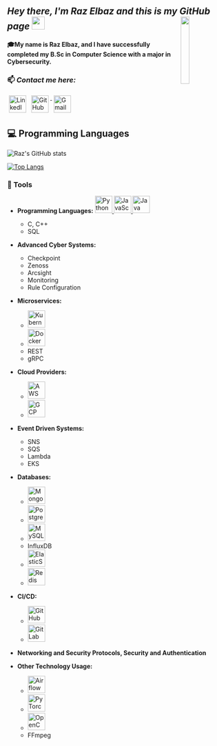 ## *Hey there, I'm Raz Elbaz and this is my GitHub page* <img src="https://raw.githubusercontent.com/MartinHeinz/MartinHeinz/master/wave.gif" width="30px"> <img src="https://nschloe.github.io/optimesh/cvt-uniform-qnf.webp" align="right" width="20%"/></a>

#### 🎓My name is Raz Elbaz, and I have successfully completed my B.Sc in Computer Science with a major in Cybersecurity.


### 📫 *Contact me here:* <p align="left">
<a href="https://www.linkedin.com/in/raz-elbaz-249311241/" target="LinkedIn" rel="noopener noreferrer"> <img src="https://upload.wikimedia.org/wikipedia/commons/thumb/c/ca/LinkedIn_logo_initials.png/768px-LinkedIn_logo_initials.png" alt="LinkedIn" height="40" style="vertical-align:top; margin:4px"></a>
  <a href="https://github.com/RazElbaz" target="GitHub" rel="noopener noreferrer"> <img src="https://logoeps.com/wp-content/uploads/2014/04/25657-github-sign-icon-vector-icon-vector-eps.png" alt="GitHub" height="40" style="vertical-align:top; margin:4px"> </a>
 <a href="mailto:Raz4447@gmail.com" target="Gmail"> <img src="https://cdn.worldvectorlogo.com/logos/official-gmail-icon-2020-.svg" alt="Gmail" height="40" style="vertical-align:top; margin:4px"></a>

<!---
RazElbaz/RazElbaz is a ✨ special ✨ repository because its `README.md` (this file) appears on your GitHub profile.
You can click the Preview link to take a look at your changes.
--->

## 💻 Programming Languages

![Raz's GitHub stats](https://github-readme-stats.vercel.app/api?username=RazElbaz&show_icons=true&theme=radical)

[![Top Langs](https://github-readme-stats.vercel.app/api/top-langs/?username=RazElbaz&layout=compact&theme=radical)](https://github.com/RazElbaz/github-readme-stats)


### 🧰 Tools
- **Programming Languages:** 
<a href="https://www.python.org/" title="Python"> <img src="https://github.com/tomchen/stack-icons/blob/master/logos/python.svg" alt="Python" width="40" height="40"/> </a>
<a href="https://www.javascript.com/" title="JavaScript (Node.js)"> <img src="https://github.com/tomchen/stack-icons/blob/master/logos/javascript.svg" alt="JavaScript (Node.js)" width="40" height="40"/> </a>
<a href="https://www.java.com/" title="Java"> <img src="https://github.com/tomchen/stack-icons/blob/master/logos/java.svg" alt="Java" width="40" height="40"/> </a>
  - C, C++
  - SQL

- **Advanced Cyber Systems:** 
  - Checkpoint
  - Zenoss
  - Arcsight
  - Monitoring
  - Rule Configuration

- **Microservices:** 
  - <a href="https://kubernetes.io/" title="Kubernetes"> <img src="https://github.com/tomchen/stack-icons/blob/master/logos/kubernetes.svg" alt="Kubernetes" width="40" height="40"/> </a>
  - <a href="https://www.docker.com/" title="Docker"> <img src="https://github.com/tomchen/stack-icons/blob/master/logos/docker-icon.svg" alt="Docker" width="40" height="40"/> </a>
  - REST
  - gRPC

- **Cloud Providers:** 
  - <a href="https://aws.amazon.com/" title="AWS"> <img src="https://github.com/tomchen/stack-icons/blob/master/logos/aws.svg" alt="AWS" width="40" height="40"/> </a>
  - <a href="https://cloud.google.com/" title="GCP"> <img src="https://github.com/tomchen/stack-icons/blob/master/logos/google-cloud.svg" alt="GCP" width="40" height="40"/> </a>

- **Event Driven Systems:** 
  - SNS
  - SQS
  - Lambda
  - EKS

- **Databases:** 
  - <a href="https://www.mongodb.com/" title="MongoDB"> <img src="https://img.icons8.com/color/50/000000/mongodb.png" alt="MongoDB" width="40" height="40"/> </a>
  - <a href="https://www.postgresql.org/" title="PostgreSQL"> <img src="https://github.com/tomchen/stack-icons/blob/master/logos/postgresql.svg" alt="PostgreSQL" width="40" height="40"/> </a>
  - <a href="https://www.mysql.com/" title="MySQL"> <img src="https://github.com/tomchen/stack-icons/blob/master/logos/mysql.svg" alt="MySQL" width="40" height="40"/> </a>
  - InfluxDB
  - <a href="https://www.elastic.co/elasticsearch/" title="ElasticSearch"> <img src="https://github.com/tomchen/stack-icons/blob/master/logos/elasticsearch.svg" alt="ElasticSearch" width="40" height="40"/> </a>
  - <a href="https://redis.io/" title="Redis"> <img src="https://github.com/tomchen/stack-icons/blob/master/logos/redis.svg" alt="Redis" width="40" height="40"/> </a>

- **CI/CD:** 
  - <a href="https://github.com/" title="GitHub"> <img src="https://github.com/tomchen/stack-icons/blob/master/logos/github.svg" alt="GitHub" width="40" height="40"/> </a>
  - <a href="https://about.gitlab.com/" title="GitLab"> <img src="https://github.com/tomchen/stack-icons/blob/master/logos/gitlab.svg" alt="GitLab" width="40" height="40"/> </a>

- **Networking and Security Protocols, Security and Authentication**

- **Other Technology Usage:** 
  - <a href="https://github.com/tomchen/stack-icons/blob/master/logos/airflow.svg" title="Airflow"> <img src="https://github.com/tomchen/stack-icons/blob/master/logos/airflow.svg" alt="Airflow" width="40" height="40"/> </a>
  - <a href="https://pytorch.org/" title="PyTorch"> <img src="https://github.com/tomchen/stack-icons/blob/master/logos/pytorch.svg" alt="PyTorch" width="40" height="40"/> </a>
  - <a href="https://opencv.org/" title="OpenCV"> <img src="https://github.com/tomchen/stack-icons/blob/master/logos/opencv.svg" alt="OpenCV" width="40" height="40"/> </a>
  - FFmpeg

